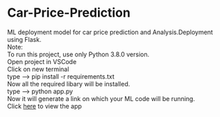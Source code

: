 # Car-Price-Prediction
ML deployment model for car price prediction and Analysis.Deployment using Flask.
<br>
Note: <br>
To run this project, use only Python 3.8.0 version.<br>
Open project in VSCode<br>
Click on new terminal<br>
type -->  pip install -r requirements.txt<br>
Now all the required libary will be installed.<br>
type --> python app.py<br>
Now it will generate a link on which your ML code will be running.<br>
Click <a href="https://car-price-analysis-app.herokuapp.com/" >here</a> to view the app
